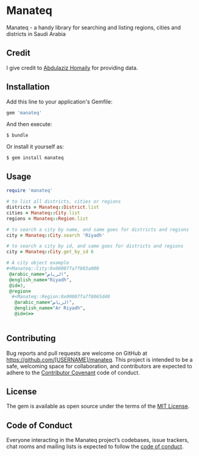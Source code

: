 # Manateq

Manateq - a handy library for searching and listing regions, cities and districts in Saudi Arabia

## Credit

I give credit to [Abdulaziz Homaily](https://github.com/homaily/Saudi-Arabia-Regions-Cities-and-Districts) for providing data.

## Installation

Add this line to your application's Gemfile:

```ruby
gem 'manateq'
```

And then execute:

    $ bundle

Or install it yourself as:

    $ gem install manateq

## Usage

```ruby
require 'manateq'

# to list all districts, cities or regions
districts = Manateq::District.list
cities = Manateq::City.list
regions = Manateq::Region.list

# to search a city by name, and same goes for districts and regions
city = Manateq::City.search 'Riyadh' 

# to search a city by id, and same goes for districts and regions
city = Manateq::City.get_by_id 6

# A city object example
#<Manateq::City:0x00007fa7f803a000
 @arabic_name="الرياض",
 @english_name="Riyadh",
 @id=3,
 @region=
  #<Manateq::Region:0x00007fa7f8065d40
   @arabic_name="الرياض",
   @english_name="Ar Riyadh",
   @id=6>>
 
```

## Contributing

Bug reports and pull requests are welcome on GitHub at https://github.com/[USERNAME]/manateq. This project is intended to be a safe, welcoming space for collaboration, and contributors are expected to adhere to the [Contributor Covenant](http://contributor-covenant.org) code of conduct.

## License

The gem is available as open source under the terms of the [MIT License](https://opensource.org/licenses/MIT).

## Code of Conduct

Everyone interacting in the Manateq project’s codebases, issue trackers, chat rooms and mailing lists is expected to follow the [code of conduct](https://github.com/[USERNAME]/manateq/blob/master/CODE_OF_CONDUCT.md).
